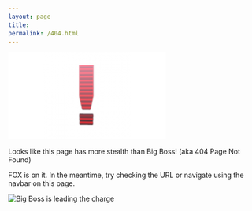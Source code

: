 ```yaml
---
layout: page
title: 
permalink: /404.html
---
```


<div class="cover-container">

![Alert](/images/MGS_Exclamation_Mark_Icon.png)

Looks like this page has more stealth than Big Boss!
(aka 404 Page Not Found)

FOX is on it. In the meantime, try checking the URL or navigate using the navbar on this page.

![Big Boss is leading the charge](http://i.imgur.com/bpoz47r.png)
    
</div>